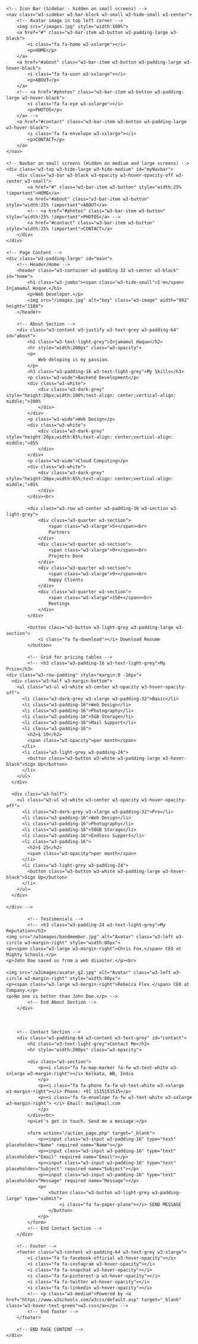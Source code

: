 <!DOCTYPE html>
<html>
<title>Portfolio | Injamamul Hoque</title>
<meta charset="UTF-8">
<meta name="viewport" content="width=device-width, initial-scale=1">
<link rel="stylesheet" href="https://www.w3schools.com/w3css/4/w3.css">
<link rel="stylesheet" href="https://fonts.googleapis.com/css?family=Montserrat">
<link rel="stylesheet" href="https://cdnjs.cloudflare.com/ajax/libs/font-awesome/4.7.0/css/font-awesome.min.css">
<style>
    body,
    h1,
    h2,
    h3,
    h4,
    h5,
    h6 {
        font-family: "Montserrat", sans-serif
    }

    .w3-row-padding img {
        margin-bottom: 12px
    }

    /* Set the width of the sidebar to 120px */
    .w3-sidebar {
        width: 120px;
        background: #222;
    }

    /* Add a left margin to the "page content" that matches the width of the sidebar (120px) */
    #main {
        margin-left: 120px
    }

    /* Remove margins from "page content" on small screens */
    @media only screen and (max-width: 600px) {
        #main {
            margin-left: 0
        }
    }
</style>

<body class="w3-black">

    <!-- Icon Bar (Sidebar - hidden on small screens) -->
    <nav class="w3-sidebar w3-bar-block w3-small w3-hide-small w3-center">
        <!-- Avatar image in top left corner -->
        <img src="/images.jpg" style="width:100%">
        <a href="#" class="w3-bar-item w3-button w3-padding-large w3-black">
            <i class="fa fa-home w3-xxlarge"></i>
            <p>HOME</p>
        </a>
        <a href="#about" class="w3-bar-item w3-button w3-padding-large w3-hover-black">
            <i class="fa fa-user w3-xxlarge"></i>
            <p>ABOUT</p>
        </a>
        <!-- <a href="#photos" class="w3-bar-item w3-button w3-padding-large w3-hover-black">
            <i class="fa fa-eye w3-xxlarge"></i>
            <p>PHOTOS</p>
        </a> -->
        <a href="#contact" class="w3-bar-item w3-button w3-padding-large w3-hover-black">
            <i class="fa fa-envelope w3-xxlarge"></i>
            <p>CONTACT</p>
        </a>
    </nav>

    <!-- Navbar on small screens (Hidden on medium and large screens) -->
    <div class="w3-top w3-hide-large w3-hide-medium" id="myNavbar">
        <div class="w3-bar w3-black w3-opacity w3-hover-opacity-off w3-center w3-small">
            <a href="#" class="w3-bar-item w3-button" style="width:25% !important">HOME</a>
            <a href="#about" class="w3-bar-item w3-button" style="width:25% !important">ABOUT</a>
            <!-- <a href="#photos" class="w3-bar-item w3-button" style="width:25% !important">PHOTOS</a> -->
            <a href="#contact" class="w3-bar-item w3-button" style="width:25% !important">CONTACT</a>
        </div>
    </div>

    <!-- Page Content -->
    <div class="w3-padding-large" id="main">
        <!-- Header/Home -->
        <header class="w3-container w3-padding-32 w3-center w3-black" id="home">
            <h1 class="w3-jumbo"><span class="w3-hide-small">I'm</span> Injamamul Hoque.</h1>
            <p>Web Developer.</p>
            <img src="/images.jpg" alt="boy" class="w3-image" width="992" height="1108">
        </header>

        <!-- About Section -->
        <div class="w3-content w3-justify w3-text-grey w3-padding-64" id="about">
            <h2 class="w3-text-light-grey">Injamamul Hoque</h2>
            <hr style="width:200px" class="w3-opacity">
            <p>
                Web deloping is my passion.
            </p>
            <h3 class="w3-padding-16 w3-text-light-grey">My Skills</h3>
            <p class="w3-wide">Backend Development</p>
            <div class="w3-white">
                <div class="w3-dark-grey" style="height:28px;width:100%;text-align: center;vertical-align: middle;">100%
                </div>
            </div>
            <p class="w3-wide">Web Design</p>
            <div class="w3-white">
                <div class="w3-dark-grey" style="height:28px;width:85%;text-align: center;vertical-align: middle;">85%
                </div>
            </div>
            <p class="w3-wide">Cloud Computing</p>
            <div class="w3-white">
                <div class="w3-dark-grey" style="height:28px;width:85%;text-align: center;vertical-align: middle;">85%
                </div>
            </div><br>

            <div class="w3-row w3-center w3-padding-16 w3-section w3-light-grey">
                <div class="w3-quarter w3-section">
                    <span class="w3-xlarge">5+</span><br>
                    Partners
                </div>
                <div class="w3-quarter w3-section">
                    <span class="w3-xlarge">9+</span><br>
                    Projects Done
                </div>
                <div class="w3-quarter w3-section">
                    <span class="w3-xlarge">9+</span><br>
                    Happy Clients
                </div>
                <div class="w3-quarter w3-section">
                    <span class="w3-xlarge">150+</span><br>
                    Meetings
                </div>
            </div>

            <button class="w3-button w3-light-grey w3-padding-large w3-section">
                <i class="fa fa-download"></i> Download Resume
            </button>

            <!-- Grid for pricing tables -->
            <!-- <h3 class="w3-padding-16 w3-text-light-grey">My Price</h3>
    <div class="w3-row-padding" style="margin:0 -16px">
      <div class="w3-half w3-margin-bottom">
        <ul class="w3-ul w3-white w3-center w3-opacity w3-hover-opacity-off">
          <li class="w3-dark-grey w3-xlarge w3-padding-32">Basic</li>
          <li class="w3-padding-16">Web Design</li>
          <li class="w3-padding-16">Photography</li>
          <li class="w3-padding-16">5GB Storage</li>
          <li class="w3-padding-16">Mail Support</li>
          <li class="w3-padding-16">
            <h2>$ 10</h2>
            <span class="w3-opacity">per month</span>
          </li>
          <li class="w3-light-grey w3-padding-24">
            <button class="w3-button w3-white w3-padding-large w3-hover-black">Sign Up</button>
          </li>
        </ul>
      </div>

      <div class="w3-half">
        <ul class="w3-ul w3-white w3-center w3-opacity w3-hover-opacity-off">
          <li class="w3-dark-grey w3-xlarge w3-padding-32">Pro</li>
          <li class="w3-padding-16">Web Design</li>
          <li class="w3-padding-16">Photography</li>
          <li class="w3-padding-16">50GB Storage</li>
          <li class="w3-padding-16">Endless Support</li>
          <li class="w3-padding-16">
            <h2>$ 25</h2>
            <span class="w3-opacity">per month</span>
          </li>
          <li class="w3-light-grey w3-padding-24">
            <button class="w3-button w3-white w3-padding-large w3-hover-black">Sign Up</button>
          </li>
        </ul>
      </div>
    
    </div> -->

            <!-- Testimonials -->
            <!-- <h3 class="w3-padding-24 w3-text-light-grey">My Reputation</h3>  
    <img src="/w3images/bandmember.jpg" alt="Avatar" class="w3-left w3-circle w3-margin-right" style="width:80px">
    <p><span class="w3-large w3-margin-right">Chris Fox.</span> CEO at Mighty Schools.</p>
    <p>John Doe saved us from a web disaster.</p><br>
    
    <img src="/w3images/avatar_g2.jpg" alt="Avatar" class="w3-left w3-circle w3-margin-right" style="width:80px">
    <p><span class="w3-large w3-margin-right">Rebecca Flex.</span> CEO at Company.</p>
    <p>No one is better than John Doe.</p> -->
            <!-- End About Section -->
        </div>



        <!-- Contact Section -->
        <div class="w3-padding-64 w3-content w3-text-grey" id="contact">
            <h2 class="w3-text-light-grey">Contact Me</h2>
            <hr style="width:200px" class="w3-opacity">

            <div class="w3-section">
                <p><i class="fa fa-map-marker fa-fw w3-text-white w3-xxlarge w3-margin-right"></i> Kolkata, WB, India
                </p>
                <p><i class="fa fa-phone fa-fw w3-text-white w3-xxlarge w3-margin-right"></i> Phone: +91 1515151515</p>
                <p><i class="fa fa-envelope fa-fw w3-text-white w3-xxlarge w3-margin-right"> </i> Email: mail@mail.com
                </p>
            </div><br>
            <p>Let's get in touch. Send me a message:</p>

            <form action="/action_page.php" target="_blank">
                <p><input class="w3-input w3-padding-16" type="text" placeholder="Name" required name="Name"></p>
                <p><input class="w3-input w3-padding-16" type="text" placeholder="Email" required name="Email"></p>
                <p><input class="w3-input w3-padding-16" type="text" placeholder="Subject" required name="Subject"></p>
                <p><input class="w3-input w3-padding-16" type="text" placeholder="Message" required name="Message"></p>
                <p>
                    <button class="w3-button w3-light-grey w3-padding-large" type="submit">
                        <i class="fa fa-paper-plane"></i> SEND MESSAGE
                    </button>
                </p>
            </form>
            <!-- End Contact Section -->
        </div>

        <!-- Footer -->
        <footer class="w3-content w3-padding-64 w3-text-grey w3-xlarge">
            <i class="fa fa-facebook-official w3-hover-opacity"></i>
            <i class="fa fa-instagram w3-hover-opacity"></i>
            <i class="fa fa-snapchat w3-hover-opacity"></i>
            <i class="fa fa-pinterest-p w3-hover-opacity"></i>
            <i class="fa fa-twitter w3-hover-opacity"></i>
            <i class="fa fa-linkedin w3-hover-opacity"></i>
            <!-- <p class="w3-medium">Powered by <a href="https://www.w3schools.com/w3css/default.asp" target="_blank" class="w3-hover-text-green">w3.css</a></p> -->
            <!-- End footer -->
        </footer>

        <!-- END PAGE CONTENT -->
    </div>

</body>

</html>